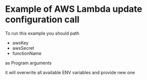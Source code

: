 # Example of AWS Lambda update configuration call

 To run this example you should path

* awsKey
* awsSecret
* functionName

 as Program arguments

 it will overwrite all available ENV variables and provide new one